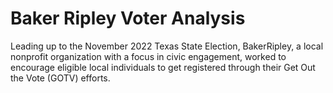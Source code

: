 # Baker Ripley Voter Analysis

Leading up to the November 2022 Texas State Election, BakerRipley, a local nonprofit organization with a focus in civic engagement, worked to encourage eligible local individuals to get registered through their Get Out the Vote (GOTV) efforts.
